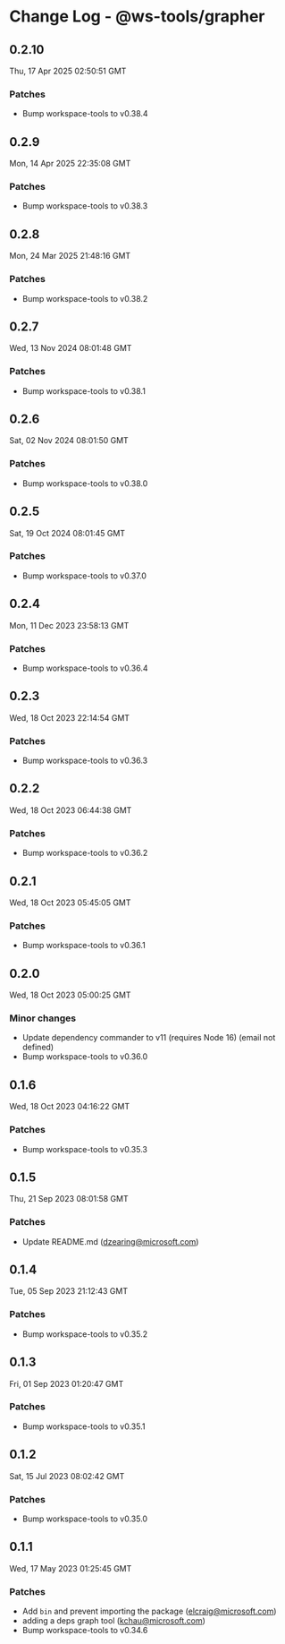 # Change Log - @ws-tools/grapher

<!-- This log was last generated on Thu, 17 Apr 2025 02:50:51 GMT and should not be manually modified. -->

<!-- Start content -->

## 0.2.10

Thu, 17 Apr 2025 02:50:51 GMT

### Patches

- Bump workspace-tools to v0.38.4

## 0.2.9

Mon, 14 Apr 2025 22:35:08 GMT

### Patches

- Bump workspace-tools to v0.38.3

## 0.2.8

Mon, 24 Mar 2025 21:48:16 GMT

### Patches

- Bump workspace-tools to v0.38.2

## 0.2.7

Wed, 13 Nov 2024 08:01:48 GMT

### Patches

- Bump workspace-tools to v0.38.1

## 0.2.6

Sat, 02 Nov 2024 08:01:50 GMT

### Patches

- Bump workspace-tools to v0.38.0

## 0.2.5

Sat, 19 Oct 2024 08:01:45 GMT

### Patches

- Bump workspace-tools to v0.37.0

## 0.2.4

Mon, 11 Dec 2023 23:58:13 GMT

### Patches

- Bump workspace-tools to v0.36.4

## 0.2.3

Wed, 18 Oct 2023 22:14:54 GMT

### Patches

- Bump workspace-tools to v0.36.3

## 0.2.2

Wed, 18 Oct 2023 06:44:38 GMT

### Patches

- Bump workspace-tools to v0.36.2

## 0.2.1

Wed, 18 Oct 2023 05:45:05 GMT

### Patches

- Bump workspace-tools to v0.36.1

## 0.2.0

Wed, 18 Oct 2023 05:00:25 GMT

### Minor changes

- Update dependency commander to v11 (requires Node 16) (email not defined)
- Bump workspace-tools to v0.36.0

## 0.1.6

Wed, 18 Oct 2023 04:16:22 GMT

### Patches

- Bump workspace-tools to v0.35.3

## 0.1.5

Thu, 21 Sep 2023 08:01:58 GMT

### Patches

- Update README.md (dzearing@microsoft.com)

## 0.1.4

Tue, 05 Sep 2023 21:12:43 GMT

### Patches

- Bump workspace-tools to v0.35.2

## 0.1.3

Fri, 01 Sep 2023 01:20:47 GMT

### Patches

- Bump workspace-tools to v0.35.1

## 0.1.2

Sat, 15 Jul 2023 08:02:42 GMT

### Patches

- Bump workspace-tools to v0.35.0

## 0.1.1

Wed, 17 May 2023 01:25:45 GMT

### Patches

- Add `bin` and prevent importing the package (elcraig@microsoft.com)
- adding a deps graph tool (kchau@microsoft.com)
- Bump workspace-tools to v0.34.6
